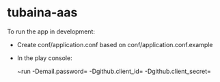 tubaina-aas
=====================================

To run the app in development:

* Create conf/application.conf based on conf/application.conf.example
* In the play console:

    ~run -Demail.password=<email-password> -Dgithub.client_id=<github-client-id> -Dgithub.client_secret=<github-secret>
